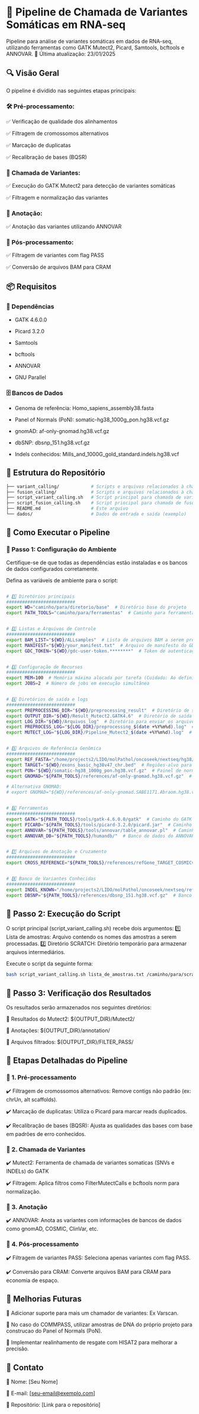 # 📌 Pipeline de Chamada de Variantes Somáticas em RNA-seq


Pipeline para análise de variantes somáticas em dados de RNA-seq, utilizando ferramentas como GATK Mutect2, Picard, Samtools, bcftools e ANNOVAR.
📅 Última atualização: 23/01/2025


## 🔍 Visão Geral 

O pipeline é dividido nas seguintes etapas principais:

### 🛠️ Pré-processamento:

✅ Verificação de qualidade dos alinhamentos

✅ Filtragem de cromossomos alternativos

✅ Marcação de duplicatas

✅ Recalibração de bases (BQSR)


### 🧬 Chamada de Variantes:

✅ Execução do GATK Mutect2 para detecção de variantes somáticas

✅ Filtragem e normalização das variantes

### 🔬 Anotação:

✅ Anotação das variantes utilizando ANNOVAR

### 📑 Pós-processamento:

✅ Filtragem de variantes com flag PASS

✅ Conversão de arquivos BAM para CRAM

## 📦 Requisitos
### 🔧 Dependências

- GATK 4.6.0.0
    
- Picard 3.2.0
    
- Samtools
    
- bcftools
    
- ANNOVAR
    
- GNU Parallel

### 🗄️ Bancos de Dados

- Genoma de referência: Homo_sapiens_assembly38.fasta

- Panel of Normals (PoN): somatic-hg38_1000g_pon.hg38.vcf.gz

- gnomAD: af-only-gnomad.hg38.vcf.gz

- dbSNP: dbsnp_151.hg38.vcf.gz

- Indels conhecidos: Mills_and_1000G_gold_standard.indels.hg38.vcf

## 📂 Estrutura do Repositório

```bash
├── variant_calling/            # Scripts e arquivos relacionados à chamada de variantes
├── fusion_calling/             # Scripts e arquivos relacionados à chamada de fusões
├── script_variant_calling.sh   # Script principal para chamada de variantes
├── script_fusion_calling.sh    # Script principal para chamada de fusões
├── README.md                   # Este arquivo
└── dados/                      # Dados de entrada e saída (exemplo)
```


## 🚀 Como Executar o Pipeline
### 🔹 Passo 1: Configuração do Ambiente

Certifique-se de que todas as dependências estão instaladas e os bancos de dados configurados corretamente.

Defina as variáveis de ambiente para o script: 

```bash

# 1️⃣ Diretórios principais
##########################
export WD="caminho/para/diretorio/base"  # Diretório base do projeto
export PATH_TOOLS="caminho/para/ferramentas"  # Caminho para ferramentas e arquivos de referência


# 2️⃣ Listas e Arquivos de Controle
##########################
export BAM_LIST="${WD}/ALLsamples"  # Lista de arquivos BAM a serem processados
export MANIFEST="${WD}/your_manifest.txt"  # Arquivo de manifesto do GDC
export GDC_TOKEN="${WD}/gdc-user-token.********"  # Token de autenticação do GDC


# 3️⃣ Configuração de Recursos
##########################
export MEM=100  # Memória máxima alocada por tarefa (Cuidado: Ao definir, verifique o espaco disponivel  na maquina e considerare execução paralela)
export JOBS=2  # Número de jobs em execução simultânea


# 4️⃣ Diretórios de saída e logs
##########################
export PREPROCESSING_DIR="${WD}/preprocessing_result"  # Diretório de saída do pré-processamento
export OUTPUT_DIR="${WD}/Result_Mutect2.GATK4.6"  # Diretório de saída do Mutect2
export LOG_DIR="${WD}/Arquivos_log"  # Diretório para enviar os arquivos logs
export PREPROCESS_LOG="${LOG_DIR}/preprocessing_$(date +%Y%m%d).log"  # Arquivo log para a etapa de pré-processamento
export MUTECT_LOG="${LOG_DIR}/Pipeline_Mutect2_$(date +%Y%m%d).log"  # Arquivo log do Mutect2 e pos processamento 


# 5️⃣ Arquivos de Referência Genômica
##########################
export REF_FASTA="/home/projects2/LIDO/molPathol/oncoseek/nextseq/hg38/Homo_sapiens_assembly38.fasta"  # Genoma de referência
export TARGET="${WD}/exons_basic_hg38v47_chr.bed"  # Regiões-alvo para análise(limita a regiao de analise)
export PON="${WD}/somatic-hg38_1000g_pon.hg38.vcf.gz"  # Painel de normais (PoN)
export GNOMAD="${PATH_TOOLS}/references/af-only-gnomad.hg38.vcf.gz"  # Frequência de variantes na população gnomAD

# Alternativa GNOMAD:
# export GNOMAD="${WD}/references/af-only-gnomad.SABE1171.Abraom.hg38.vcf.gz"


# 6️⃣ Ferramentas
##########################
export GATK="${PATH_TOOLS}/tools/gatk-4.6.0.0/gatk"  # Caminho do GATK 4.6
export PICARD="${PATH_TOOLS}/tools/picard-3.2.0/picard.jar"  # Caminho do Picard
export ANNOVAR="${PATH_TOOLS}/tools/annovar/table_annovar.pl"  # Caminho do ANNOVAR
export ANNOVAR_DB="${PATH_TOOLS}/humandb/"  # Banco de dados do ANNOVAR


# 7️⃣ Arquivos de Anotação e Cruzamento
##########################
export CROSS_REFERENCE="${PATH_TOOLS}/references/refGene_TARGET_COSMICv82CensusGene_F1.txt"  # Arquivo de referência cruzada


# 8️⃣ Banco de Variantes Conhecidas
##########################
export INDEL_KNOWN="/home/projects2/LIDO/molPathol/oncoseek/nextseq/references/Mills_and_1000G_gold_standard.indels.hg38.vcf"  # Indels conhecidos
export DBSNP="${PATH_TOOLS}/references/dbsnp_151.hg38.vcf.gz"  # Banco de variantes do tipo SNP do banco de dados dbSNP

```

## 🔹 Passo 2: Execução do Script

O script principal (script_variant_calling.sh) recebe dois argumentos:
1️⃣ Lista de amostras: Arquivo contendo os nomes das amostras a serem processadas.
2️⃣ Diretório SCRATCH: Diretório temporário para armazenar arquivos intermediários.

Execute o script da seguinte forma:

```bash
bash script_variant_calling.sh lista_de_amostras.txt /caminho/para/scratch
```

## 🔹 Passo 3: Verificação dos Resultados

Os resultados serão armazenados nos seguintes diretórios:

📁 Resultados do Mutect2: ${OUTPUT_DIR}/Mutect2/

📁 Anotações: ${OUTPUT_DIR}/annotation/

📁 Arquivos filtrados: ${OUTPUT_DIR}/FILTER_PASS/


## 🔬 Etapas Detalhadas do Pipeline
### 🔹 1. Pré-processamento

✔️ Filtragem de cromossomos alternativos: Remove contigs não padrão (ex: chrUn, alt scaffolds).

✔️ Marcação de duplicatas: Utiliza o Picard para marcar reads duplicados.

✔️ Recalibração de bases (BQSR): Ajusta as qualidades das bases com base em padrões de erro conhecidos.

### 🔹 2. Chamada de Variantes

✔️ Mutect2: Ferramenta de chamada de variantes somaticas (SNVs e INDELs) do GATK

✔️ Filtragem: Aplica filtros como FilterMutectCalls e bcftools norm para normalização.

### 🔹 3. Anotação

✔️ ANNOVAR: Anota as variantes com informações de bancos de dados como gnomAD, COSMIC, ClinVar, etc.

### 🔹 4. Pós-processamento

✔️ Filtragem de variantes PASS: Seleciona apenas variantes com flag PASS.

✔️ Conversão para CRAM: Converte arquivos BAM para CRAM para economia de espaço.



## 📌 Melhorias Futuras

🔹 Adicionar suporte para mais um chamador de variantes: Ex Varscan.

🔹 No caso do COMMPASS, utilizar amostras de DNA do próprio projeto para construcao do Panel of Normals (PoN).

🔹 Implementar realinhamento de resgate com HISAT2 para melhorar a precisão.

## 📧 Contato

📌 Nome: [Seu Nome]

📩 E-mail: [seu-email@exemplo.com]

🔗 Repositório: [Link para o repositório]




